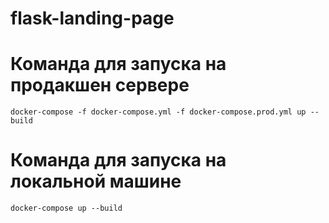 # flask-landing-page

# Команда для запуска на продакшен сервере
```
docker-compose -f docker-compose.yml -f docker-compose.prod.yml up --build
```

# Команда для запуска на локальной машине
```
docker-compose up --build
```
